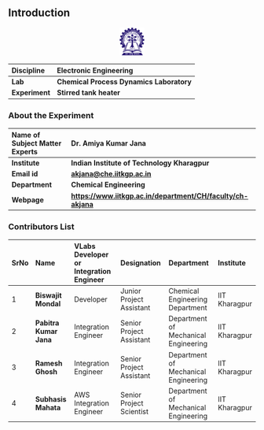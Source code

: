 ## Introduction

<div align="center">
<img src="experiment/images/iitkgp.png" width="10%">
</div>

<b>Discipline | <b> Electronic Engineering 
:--|:--|
<b> Lab | <b> **Chemical Process Dynamics Laboratory**
<b> Experiment|     <b> **Stirred tank heater**


### About the Experiment 

<!--Fill a brief description of this experiment here-->

<b>Name of Subject Matter Experts | <b> **Dr. Amiya Kumar Jana**
:--|:--|
<b> Institute | <b>  **Indian Institute of Technology Kharagpur**
<b> Email id|     <b>  **akjana@che.iitkgp.ac.in**
<b> Department |  **Chemical Engineering**
<b>Webpage| <b> https://www.iitkgp.ac.in/department/CH/faculty/ch-akjana




### Contributors List

SrNo | Name | VLabs Developer or Integration Engineer | Designation | Department| Institute
:--|:--|:--|:--|:--|:--|
1 | **Biswajit Mondal** |Developer | Junior Project Assistant | Chemical Engineering Department | IIT Kharagpur | 
2 | **Pabitra Kumar Jana** |Integration Engineer | Senior Project Assistant | Department of Mechanical Engineering | IIT Kharagpur |
3 | **Ramesh Ghosh** |Integration Engineer | Senior Project Assistant | Department of Mechanical Engineering | IIT Kharagpur |
4 | **Subhasis Mahata** |AWS Integration Engineer | Senior Project Scientist | Department of Mechanical Engineering | IIT Kharagpur | 
